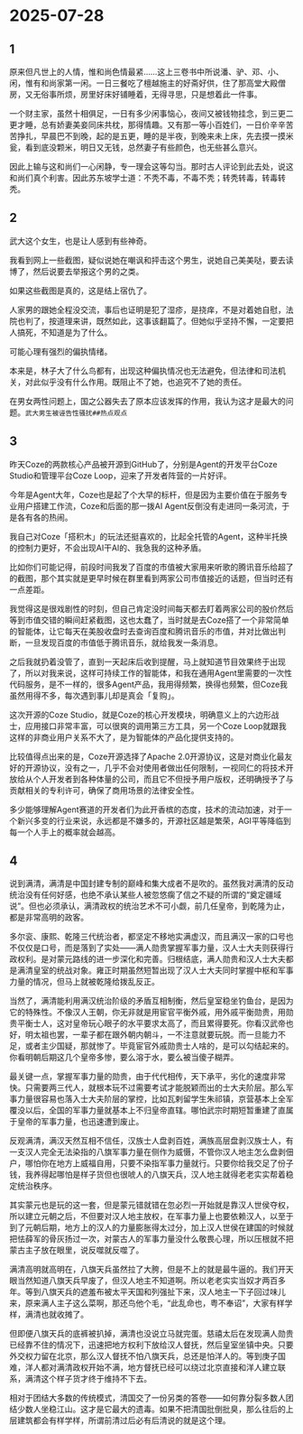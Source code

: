 # 2025-07-28

## 1

原来但凡世上的人情，惟和尚色情最紧……这上三卷书中所说潘、驴、邓、小、闲，惟有和尚家第一闲。一日三餐吃了檀越施主的好斋好供，住了那高堂大殿僧房，又无俗事所烦，房里好床好铺睡着，无得寻思，只是想着此一件事。

一个财主家，虽然十相俱足，一日有多少闲事恼心，夜间又被钱物挂念，到三更二更才睡，总有娇妻美妾同床共枕，那得情趣。又有那一等小百姓们，一日价辛辛苦苦挣扎，早晨巴不到晚，起的是五更，睡的是半夜，到晚来未上床，先去摸一摸米瓮，看到底没颗米，明日又无钱，总然妻子有些颜色，也无些甚么意兴。

因此上输与这和尚们一心闲静，专一理会这等勾当。那时古人评论到此去处，说这和尚们真个利害。因此苏东坡学士道：不秃不毒，不毒不秃；转秃转毒，转毒转秃。

## 2

武大这个女生，也是让人感到有些神奇。

我看到网上一些截图，疑似说她在嘲讽和抨击这个男生，说她自己美美哒，要去读博了，然后说要去举报这个男的之类。

如果这些截图是真的，这是结上宿仇了。

人家男的跟她全程没交流，事后也证明是犯了湿疹，是挠痒，不是对着她自慰，法院也判了，按道理来讲，既然如此，这事该翻篇了。但她似乎坚持不懈，一定要把人搞死，不知道是为了什么。

可能心理有强烈的偏执情绪。

本来是，林子大了什么鸟都有，出现这种偏执情况也无法避免，但法律和司法机关，对此似乎没有什么作用。既阻止不了她，也追究不了她的责任。

在男女两性问题上，国之公器失去了原本应该发挥的作用，我认为这才是最大的问题。`武大男生被诬告性骚扰##热点观点`

## 3

昨天Coze的两款核心产品被开源到GitHub了，分别是Agent的开发平台Coze Studio和管理平台Coze Loop，迎来了开发者阵营的一片好评。

今年是Agent大年，Coze也是起了个大早的标杆，但是因为主要价值在于服务专业用户搭建工作流，Coze和后面的那一拨AI Agent反倒没有走进同一条河流，于是各有各的热闹。

我自己对Coze「搭积木」的玩法还挺喜欢的，比起全托管的Agent，这种半托换的控制力更好，不会出现AI干AI的、我急我的这种矛盾。

比如你们可能记得，前段时间我发了百度的市值被大家用来听歌的腾讯音乐给超了的截图，那个其实就是更早时候在群里看到两家公司市值接近的话题，但当时还有一点差距。

我觉得这是很戏剧性的时刻，但自己肯定没时间每天都去盯着两家公司的股价然后等到市值交错的瞬间赶紧截图，这也太蠢了，当时就是去Coze搭了一个非常简单的智能体，让它每天在美股收盘时去查询百度和腾讯音乐的市值，并对比做出判断，一旦发现百度的市值低于腾讯音乐，就给我发一条消息。

之后我就扔着没管了，直到一天起床后收到提醒，马上就知道节目效果终于出现了，所以对我来说，这样可持续工作的智能体，和我在通用Agent里需要的一次性代码服务，是不一样的，很多Agent产品，我用得频繁，换得也频繁，但Coze我虽然用得不多，每次遇到事儿却是真会「复购」。

这次开源的Coze Studio，就是Coze的核心开发模块，明确意义上的六边形战士，应用接口非常丰富，可以很爽的调用第三方工具，另一个Coze Loop就跟我这样的非商业用户关系不大了，是为智能体的产品化提供支持的。

比较值得点出来的是，Coze开源选择了Apache 2.0开源协议，这是对商业化最友好的开源协议，没有之一，几乎不会对使用者做出任何限制，一视同仁的将技术开放给从个人开发者到各种体量的公司，而且它不但授予用户版权，还明确授予了与贡献相关的专利许可，确保了商用场景的法律安全性。

多少能够理解Agent赛道的开发者们为此开香槟的态度，技术的流动加速，对于一个新兴多变的行业来说，永远都是不嫌多的，开源社区越是繁荣，AGI平等降临到每一个人手上的概率就会越高。

## 4

说到满清，满清是中国封建专制的巅峰和集大成者不是吹的。虽然我对满清的反动统治没有任何好感，也绝不承认某些人被忽悠瘸了信之不疑的所谓的“奠定疆域说”。但也必须承认，满清政权的统治艺术不可小觑，前几任皇帝，到乾隆为止，都是非常高明的政客。

多尔衮、康熙、乾隆三代统治者，都坚定不移地实满虚汉，而且满汉一家的口号也不仅仅是口号，而是落到了实处——满人勋贵掌握军事力量，汉人士大夫则获得行政权利。是对蒙元路线的进一步深化和完善。归根结底，满人勋贵和汉人士大夫都是满清皇室的统战对象。雍正时期虽然短暂出现了汉人士大夫同时掌握中枢和军事力量的情况，但马上就被乾隆给拨乱反正。

当然了，满清能利用满汉统治阶级的矛盾互相制衡，然后皇室稳坐钓鱼台，是因为它的特殊性。不像汉人王朝，你无非就是用宦官平衡外戚，用外戚平衡勋贵，用勋贵平衡士人，这对皇帝玩心眼子的水平要求太高了，而且累得要死。你看汉武帝也好，明太祖也罢，一辈子都在跟外朝内朝斗，一不注意就要玩脱。而一旦能力不足，或者主少国疑，那就惨了。毕竟宦官外戚勋贵士人啥的，是可以勾结起来的。你看明朝后期这几个皇帝多惨，要么溶于水，要么被当傻子糊弄。

最关键一点，掌握军事力量的勋贵，由于代代相传，天下承平，劣化的速度非常快。只需要两三代人，就根本玩不过需要考试才能脱颖而出的士大夫阶层。那么军事力量很容易也落入士大夫阶层的掌控，比如瓦剌留学生朱祁镇，京营基本上全军覆没以后，全国的军事力量就基本上不归皇帝直辖。哪怕武宗时期短暂重建了直属于皇帝的军事力量，也迅速遭到废止。

反观满清，满汉天然互相不信任，汉族士人盘剥百姓，满族高层盘剥汉族士人，有一支汉人完全无法染指的八旗军事力量在侧作为威慑，不管你汉人地主怎么盘剥佃户，哪怕你在地方上威福自用，只要不染指军事力量就行。只要你给我交足了份子钱，我养得起哪怕是样子货但也很唬人的八旗天兵，汉人地主就得老老实实帮着稳定统治秩序。

其实蒙元也是玩的这一套，但是蒙元错就错在忽必烈一开始就是靠汉人世侯夺权，所以建立元朝之后，不但要对汉人地主放权，在军事力量上也要依赖汉人，以至于到了元朝后期，地方上的汉人的力量膨胀得太过分，加上汉人世侯在建国的时候就把怯薛军的骨灰扬过一次，对蒙古人的军事力量没什么敬畏心理，所以压根就不把蒙古主子放在眼里，说反噬就反噬了。

满清高明就高明在，八旗天兵虽然拉了大胯，但是不上的就是最牛逼的。我们开天眼当然知道八旗天兵早废了，但汉人地主不知道啊。所以老老实实当奴才两百多年。等到八旗天兵的遮羞布被太平天国和列强扯下来，汉人地主一下子回过味儿来，原来满人主子这么菜啊，那还鸟他个毛，“此乱命也，粤不奉诏”，大家有样学样，满清也就收摊了。

但即便八旗天兵的底裤被扒掉，满清也没说立马就完蛋。慈禧太后在发现满人勋贵已经靠不住的情况下，迅速把地方权利下放给汉人督抚，然后皇室坐镇中央。只要外交权力留在北京，那么汉人督抚不怕八旗天兵，总还是怕洋人的。等到庚子国难，洋人都对满清政权开始不满，地方督抚已经可以绕过北京直接和洋人建立联系，满清这个样子货才终于维持不下去。

相对于团结大多数的传统模式，清国交了一份另类的答卷——如何靠分裂多数人团结少数人坐稳江山。这才是它最大的遗毒。如果不把清国批倒批臭，那么往后的上层建筑都会有样学样，所谓前清过后必有后清说的就是这个理。

